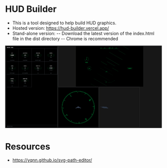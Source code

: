 # HUD Builder

- This is a tool designed to help build HUD graphics.
- Hosted version: https://hud-builder.vercel.app/
- Stand-alone version: 
-- Download the latest version of the index.html file in the dist directory
-- Chrome is recommended

![Demo of the tool](./.art/demo.png)

# Resources

- https://yqnn.github.io/svg-path-editor/